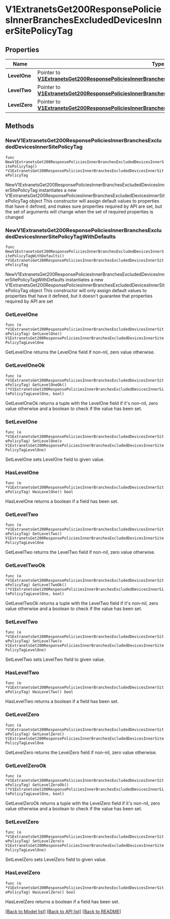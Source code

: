 # V1ExtranetsGet200ResponsePoliciesInnerBranchesExcludedDevicesInnerSitePolicyTag

## Properties

Name | Type | Description | Notes
------------ | ------------- | ------------- | -------------
**LevelOne** | Pointer to [**V1ExtranetsGet200ResponsePoliciesInnerBranchesExcludedDevicesInnerSitePolicyTagLevelOne**](V1ExtranetsGet200ResponsePoliciesInnerBranchesExcludedDevicesInnerSitePolicyTagLevelOne.md) |  | [optional] 
**LevelTwo** | Pointer to [**V1ExtranetsGet200ResponsePoliciesInnerBranchesExcludedDevicesInnerSitePolicyTagLevelOne**](V1ExtranetsGet200ResponsePoliciesInnerBranchesExcludedDevicesInnerSitePolicyTagLevelOne.md) |  | [optional] 
**LevelZero** | Pointer to [**V1ExtranetsGet200ResponsePoliciesInnerBranchesExcludedDevicesInnerSitePolicyTagLevelOne**](V1ExtranetsGet200ResponsePoliciesInnerBranchesExcludedDevicesInnerSitePolicyTagLevelOne.md) |  | [optional] 

## Methods

### NewV1ExtranetsGet200ResponsePoliciesInnerBranchesExcludedDevicesInnerSitePolicyTag

`func NewV1ExtranetsGet200ResponsePoliciesInnerBranchesExcludedDevicesInnerSitePolicyTag() *V1ExtranetsGet200ResponsePoliciesInnerBranchesExcludedDevicesInnerSitePolicyTag`

NewV1ExtranetsGet200ResponsePoliciesInnerBranchesExcludedDevicesInnerSitePolicyTag instantiates a new V1ExtranetsGet200ResponsePoliciesInnerBranchesExcludedDevicesInnerSitePolicyTag object
This constructor will assign default values to properties that have it defined,
and makes sure properties required by API are set, but the set of arguments
will change when the set of required properties is changed

### NewV1ExtranetsGet200ResponsePoliciesInnerBranchesExcludedDevicesInnerSitePolicyTagWithDefaults

`func NewV1ExtranetsGet200ResponsePoliciesInnerBranchesExcludedDevicesInnerSitePolicyTagWithDefaults() *V1ExtranetsGet200ResponsePoliciesInnerBranchesExcludedDevicesInnerSitePolicyTag`

NewV1ExtranetsGet200ResponsePoliciesInnerBranchesExcludedDevicesInnerSitePolicyTagWithDefaults instantiates a new V1ExtranetsGet200ResponsePoliciesInnerBranchesExcludedDevicesInnerSitePolicyTag object
This constructor will only assign default values to properties that have it defined,
but it doesn't guarantee that properties required by API are set

### GetLevelOne

`func (o *V1ExtranetsGet200ResponsePoliciesInnerBranchesExcludedDevicesInnerSitePolicyTag) GetLevelOne() V1ExtranetsGet200ResponsePoliciesInnerBranchesExcludedDevicesInnerSitePolicyTagLevelOne`

GetLevelOne returns the LevelOne field if non-nil, zero value otherwise.

### GetLevelOneOk

`func (o *V1ExtranetsGet200ResponsePoliciesInnerBranchesExcludedDevicesInnerSitePolicyTag) GetLevelOneOk() (*V1ExtranetsGet200ResponsePoliciesInnerBranchesExcludedDevicesInnerSitePolicyTagLevelOne, bool)`

GetLevelOneOk returns a tuple with the LevelOne field if it's non-nil, zero value otherwise
and a boolean to check if the value has been set.

### SetLevelOne

`func (o *V1ExtranetsGet200ResponsePoliciesInnerBranchesExcludedDevicesInnerSitePolicyTag) SetLevelOne(v V1ExtranetsGet200ResponsePoliciesInnerBranchesExcludedDevicesInnerSitePolicyTagLevelOne)`

SetLevelOne sets LevelOne field to given value.

### HasLevelOne

`func (o *V1ExtranetsGet200ResponsePoliciesInnerBranchesExcludedDevicesInnerSitePolicyTag) HasLevelOne() bool`

HasLevelOne returns a boolean if a field has been set.

### GetLevelTwo

`func (o *V1ExtranetsGet200ResponsePoliciesInnerBranchesExcludedDevicesInnerSitePolicyTag) GetLevelTwo() V1ExtranetsGet200ResponsePoliciesInnerBranchesExcludedDevicesInnerSitePolicyTagLevelOne`

GetLevelTwo returns the LevelTwo field if non-nil, zero value otherwise.

### GetLevelTwoOk

`func (o *V1ExtranetsGet200ResponsePoliciesInnerBranchesExcludedDevicesInnerSitePolicyTag) GetLevelTwoOk() (*V1ExtranetsGet200ResponsePoliciesInnerBranchesExcludedDevicesInnerSitePolicyTagLevelOne, bool)`

GetLevelTwoOk returns a tuple with the LevelTwo field if it's non-nil, zero value otherwise
and a boolean to check if the value has been set.

### SetLevelTwo

`func (o *V1ExtranetsGet200ResponsePoliciesInnerBranchesExcludedDevicesInnerSitePolicyTag) SetLevelTwo(v V1ExtranetsGet200ResponsePoliciesInnerBranchesExcludedDevicesInnerSitePolicyTagLevelOne)`

SetLevelTwo sets LevelTwo field to given value.

### HasLevelTwo

`func (o *V1ExtranetsGet200ResponsePoliciesInnerBranchesExcludedDevicesInnerSitePolicyTag) HasLevelTwo() bool`

HasLevelTwo returns a boolean if a field has been set.

### GetLevelZero

`func (o *V1ExtranetsGet200ResponsePoliciesInnerBranchesExcludedDevicesInnerSitePolicyTag) GetLevelZero() V1ExtranetsGet200ResponsePoliciesInnerBranchesExcludedDevicesInnerSitePolicyTagLevelOne`

GetLevelZero returns the LevelZero field if non-nil, zero value otherwise.

### GetLevelZeroOk

`func (o *V1ExtranetsGet200ResponsePoliciesInnerBranchesExcludedDevicesInnerSitePolicyTag) GetLevelZeroOk() (*V1ExtranetsGet200ResponsePoliciesInnerBranchesExcludedDevicesInnerSitePolicyTagLevelOne, bool)`

GetLevelZeroOk returns a tuple with the LevelZero field if it's non-nil, zero value otherwise
and a boolean to check if the value has been set.

### SetLevelZero

`func (o *V1ExtranetsGet200ResponsePoliciesInnerBranchesExcludedDevicesInnerSitePolicyTag) SetLevelZero(v V1ExtranetsGet200ResponsePoliciesInnerBranchesExcludedDevicesInnerSitePolicyTagLevelOne)`

SetLevelZero sets LevelZero field to given value.

### HasLevelZero

`func (o *V1ExtranetsGet200ResponsePoliciesInnerBranchesExcludedDevicesInnerSitePolicyTag) HasLevelZero() bool`

HasLevelZero returns a boolean if a field has been set.


[[Back to Model list]](../README.md#documentation-for-models) [[Back to API list]](../README.md#documentation-for-api-endpoints) [[Back to README]](../README.md)


